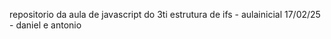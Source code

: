 repositorio da aula de javascript do 3ti
estrutura de ifs - aulainicial 
17/02/25 - daniel e antonio 